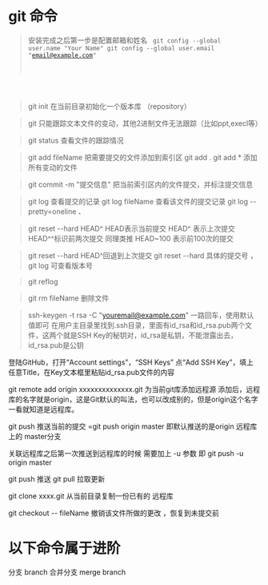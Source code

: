 # git 命令

> 安装完成之后第一步是配置邮箱和姓名
> <Code>
git config --global user.name "Your Name"
git config --global user.email "email@example.com"
  </Code>


>git init 在当前目录初始化一个版本库 （repository）

>git 只能跟踪文本文件的变动，其他2进制文件无法跟踪（比如ppt,execl等）

>git status 查看文件的跟踪情况

>git add fileName  把需要提交的文件添加到索引区
>git add . 
>git add *    添加所有变动的文件


>git commit -m "提交信息"  把当前索引区内的文件提交，并标注提交信息


>git log 查看提交的记录
>git log fileName 查看该文件的提交记录
>git log --pretty=oneline 、


>git reset --hard HEAD^
>HEAD表示当前提交 HEAD^ 表示上次提交  HEAD^^标识前两次提交 同理类推
>HEAD~100 表示前100次的提交

>git reset --hard HEAD^回退到上次提交
>git reset --hard 具体的提交号   ，git log 可查看版本号


>git reflog

>git rm fileName 删除文件





>ssh-keygen -t rsa -C "youremail@example.com"
一路回车，使用默认值即可
在用户主目录里找到.ssh目录，里面有id_rsa和id_rsa.pub两个文件，这两个就是SSH Key的秘钥对，id_rsa是私钥，不能泄露出去，id_rsa.pub是公钥


登陆GitHub，打开“Account settings”，“SSH Keys”
点“Add SSH Key”，填上任意Title，在Key文本框里粘贴id_rsa.pub文件的内容





git remote add origin xxxxxxxxxxxxxx.git
为当前git库添加远程源 
添加后，远程库的名字就是origin，这是Git默认的叫法，也可以改成别的，但是origin这个名字一看就知道是远程库。


git push 推送当前的提交
=git push origin master 即默认推送的是origin 远程库上的 master分支

关联远程库之后第一次推送到远程库的时候 需要加上 -u 参数 
即 git push -u origin master

git push 推送
git pull 拉取更新

git clone xxxx.git 
从当前目录复制一份已有的 远程库

git checkout -- fileName 撤销该文件所做的更改 ，恢复到未提交前

以下命令属于进阶
===============
分支 branch
合并分支 merge branch
